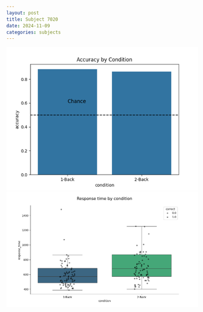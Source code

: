 ```yaml
---
layout: post
title: Subject 7020
date: 2024-11-09
categories: subjects
---
```


![](data/7020/run-9/7020_ATS_acc.png)
![](data/7020/run-9/7020_ATS_rt.png)
